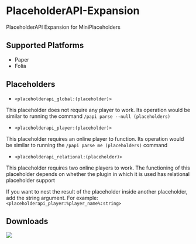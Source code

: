 # PlaceholderAPI-Expansion
PlaceholderAPI Expansion for MiniPlaceholders

## Supported Platforms

- Paper
- Folia

## Placeholders

- `<placeholderapi_global:(placeholder)>`

This placeholder does not require any player to work.
Its operation would be similar to running the command `/papi parse --null (placeholders)`

- `<placeholderapi_player:(placeholder)>`

This placeholder requires an online player to function.
Its operation would be similar to running the `/papi parse me (placeholders)` command

- `<placeholderapi_relational:(placeholder)>`

This placeholder requires two online players to work.
The functioning of this placeholder depends on whether the plugin in which it is used has relational placeholder support

If you want to nest the result of the placeholder inside another placeholder, add the string argument.
For example: `<placeholderapi_player:%player_name%:string>`

## Downloads

[![](https://raw.githubusercontent.com/Prospector/badges/master/modrinth-badge-72h-padded.png)](https://modrinth.com/plugin/miniplaceholders-placeholderapi-expansion)
